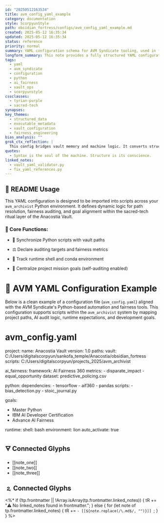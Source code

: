 ```yaml
---
id: "20250512163534"
title: avm_config_yaml_example
category: documentation
style: ScorpyunStyle
path: obsidian_fortress/configs/avm_config_yaml_example.md
created: 2025-05-12 16:35:34
updated: 2025-05-12 16:35:34
status: reference
priority: normal
summary: YAML configuration schema for AVM Syndicate tooling, used in fairness auditing, Python automation, and vault-based task execution. Demonstrates executable metadata structure.
longform_summary: This note provides a fully structured YAML configuration file optimized for use in AVM Syndicate Python workflows. It supports AI fairness auditing, environment tracking, path consistency, and declarative project goals within the Anacostia Vault infrastructure.
tags:
  - yaml
  - avm_syndicate
  - configuration
  - python
  - ai_fairness
  - vault_ops
  - scorpyunstyle
cssclasses:
  - tyrian-purple
  - sacred-tech
synapses: 
key_themes:
  - structured_data
  - executable_metadata
  - vault_configuration
  - fairness_engineering
bias_analysis: ""
grok_ctx_reflection: |
  This config bridges vault memory and machine logic. It converts structure into strategy and makes YAML a ritual language—binding values to functions, fairness to execution.
quotes:
  - Syntax is the soul of the machine. Structure is its conscience.
linked_notes:
  - vault_yaml_validator.py
  - fix_yaml_references.py
---
```

## 📄 README Usage

This YAML configuration is designed to be imported into scripts across your `avm_archivist` Python environment. It defines dynamic logic for path resolution, fairness auditing, and goal alignment within the sacred-tech ritual layer of the Anacostia Vault.

### 🧠 Core Functions:

- 🔗 Synchronize Python scripts with vault paths
    
- ⚖️ Declare auditing targets and fairness metrics
    
- 🧬 Track runtime shell and conda environment
    
- 🎯 Centralize project mission goals (self-auditing enabled)
# 🧾 AVM YAML Configuration Example

Below is a clean example of a configuration file (`avm_config.yaml`) aligned with the AVM Syndicate's Python-based automation and fairness tools. This configuration supports scripts within the `avm_archivist` system by mapping project paths, AI audit logic, runtime expectations, and development goals.

# avm_config.yaml

project:
  name: Anacostia Vault
  version: 1.0
  paths:
    vault: C:/Users/digitalscorpyun/sankofa_temple/Anacostia/obsidian_fortress
    scripts: C:/Users/digitalscorpyun/projects_2025/avm_archivist

ai_fairness:
  framework: AI Fairness 360
  metrics:
    - disparate_impact
    - equal_opportunity
  dataset: predictive_policing.csv

python:
  dependencies:
    - tensorflow
    - aif360
    - pandas
  scripts:
    - bias_detection.py
    - stoic_journal.py

goals:
  - Master Python
  - IBM AI Developer Certification
  - Advance AI Fairness

runtime:
  shell: bash
  environment: lion
  auto_activate: true

## 🜃 Connected Glyphs
- [[note_one]]
- [[note_two]]
- [[note_three]]
## 🄃 Connected Glyphs

<%*
if (!tp.frontmatter || !Array.isArray(tp.frontmatter.linked_notes)) {
  tR += "⚠️ No linked_notes found in frontmatter.";
} else {
  for (let note of tp.frontmatter.linked_notes) {
    tR += `- [[${note.replace(/\.md$/, "")}]]
`;
  }
}
%>
